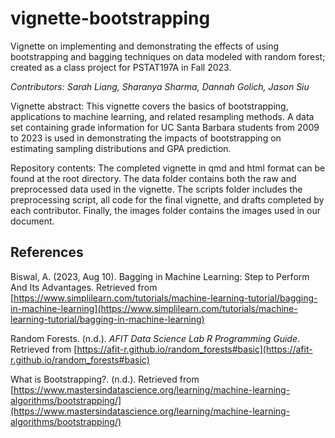 # vignette-bootstrapping

Vignette on implementing and demonstrating the effects of using bootstrapping and bagging techniques on data modeled with random forest; created as a class project for PSTAT197A in Fall 2023.

*Contributors: Sarah Liang, Sharanya Sharma, Dannah Golich, Jason Siu*

Vignette abstract: This vignette covers the basics of bootstrapping, applications to machine learning, and related resampling methods. A data set containing grade information for UC Santa Barbara students from 2009 to 2023 is used in demonstrating the impacts of bootstrapping on estimating sampling distributions and GPA prediction. 

Repository contents: The completed vignette in qmd and html format can be found at the root directory. The data folder contains both the raw and preprocessed data used in the vignette. The scripts folder includes the preprocessing script, all code for the final vignette, and drafts completed by each contributor. Finally, the images folder contains the images used in our document.


## References
Biswal, A. (2023, Aug 10). Bagging in Machine Learning: Step to Perform And Its Advantages. Retrieved from [https://www.simplilearn.com/tutorials/machine-learning-tutorial/bagging-in-machine-learning](https://www.simplilearn.com/tutorials/machine-learning-tutorial/bagging-in-machine-learning)

Random Forests. (n.d.). _AFIT Data Science Lab R Programming Guide_. Retrieved from [https://afit-r.github.io/random_forests#basic](https://afit-r.github.io/random_forests#basic)

What is Bootstrapping?. (n.d.). Retrieved from [https://www.mastersindatascience.org/learning/machine-learning-algorithms/bootstrapping/](https://www.mastersindatascience.org/learning/machine-learning-algorithms/bootstrapping/)

